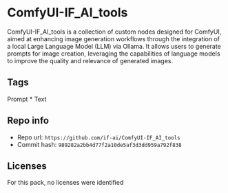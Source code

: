 # ComfyUI-IF_AI_tools
ComfyUI-IF_AI_tools is a collection of custom nodes designed for ComfyUI, aimed at enhancing image generation workflows through the integration of a local Large Language Model (LLM) via Ollama. It allows users to generate prompts for image creation, leveraging the capabilities of language models to improve the quality and relevance of generated images.

## Tags
Prompt * Text

## Repo info
- Repo url: `https://github.com/if-ai/ComfyUI-IF_AI_tools`
- Commit hash: `989282a2bb4d77f2a10de5af3d3dd959a792f838`

## Licenses
For this pack, no licenses were identified